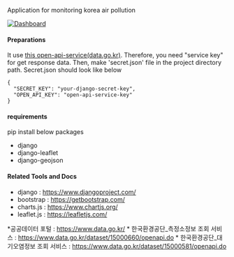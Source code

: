Application for monitoring korea air pollution

[![Dashboard](http://img.youtube.com/vi/mJcx6-VOzKs/0.jpg)](http://www.youtube.com/watch?v=mJcx6-VOzKs "Korea Air Pollution")

#### Preparations

It use [this open-api-service(data.go.kr)](https://www.data.go.kr/dataset/15000581/openapi.do). Therefore, you need "service key" for get response data.
Then, make 'secret.json' file in the project directory path.
Secret.json should look like below

```
{
  "SECRET_KEY": "your-django-secret-key",
  "OPEN_API_KEY": "open-api-service-key"
}
```

#### requirements

pip install below packages
* django
* django-leaflet
* django-geojson

#### Related Tools and Docs

* django : https://www.djangoproject.com/
* bootstrap : https://getbootstrap.com/
* charts.js : https://www.chartjs.org/
* leaflet.js : https://leafletjs.com/

*공공데이터 포털 : https://www.data.go.kr/
    * 한국환경공단_측정소정보 조회 서비스 : https://www.data.go.kr/dataset/15000660/openapi.do
    * 한국환경공단_대기오염정보 조회 서비스 : https://www.data.go.kr/dataset/15000581/openapi.do